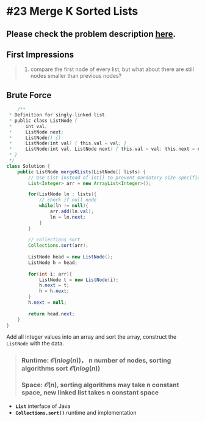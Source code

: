 # #23 Merge K Sorted Lists

## Please check the problem description [here](https://leetcode.com/problems/merge-k-sorted-lists/).

## First Impressions

> 1. compare the first node of every list, but what about there are still nodes smaller than previous nodes?

## Brute Force

```Java
    /**
 * Definition for singly-linked list.
 * public class ListNode {
 *     int val;
 *     ListNode next;
 *     ListNode() {}
 *     ListNode(int val) { this.val = val; }
 *     ListNode(int val, ListNode next) { this.val = val; this.next = next; }
 * }
 */
class Solution {
    public ListNode mergeKLists(ListNode[] lists) {
        // Use List instead of int[] to prevent mandatory size specification
        List<Integer> arr = new ArrayList<Integer>();

        for(ListNode ln : lists){
            // check if null node
            while(ln != null){
                arr.add(ln.val);
                ln = ln.next;
            }
        }
        
        // collections sort
        Collections.sort(arr);
        
        ListNode head = new ListNode();
        ListNode h = head;
        
        for(int i: arr){
            ListNode t = new ListNode(i);
            h.next = t;
            h = h.next; 
        }
        h.next = null;
        
        return head.next;
    }
}
```
Add all integer values into an array and sort the array, construct the  `ListNode` with the data.

> ### Runtime: $\mathcal{O}(nlog(n))$， n number of nodes, sorting algorithms sort $\mathcal{O}(nlog(n))$
> ### Space: $\mathcal{O}(n)$, sorting algorithms may take n constant space, new linked list takes n constant space

* __`List`__ interface of Java
* __`Collections.sort()`__ runtime and implementation




